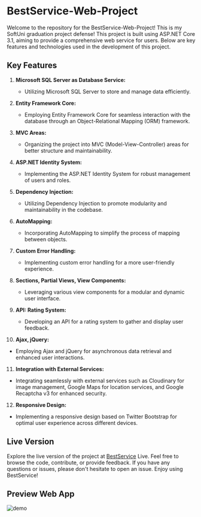 # BestService-Web-Project #

Welcome to the repository for the BestService-Web-Project! 
This is my SoftUni graduation project defense!
This project is built using ASP.NET Core 3.1, aiming to provide a comprehensive web service for users. Below are key features and technologies used in the development of this project.

## Key Features ##

1. **Microsoft SQL Server as Database Service:**
   * Utilizing Microsoft SQL Server to store and manage data efficiently.

2. **Entity Framework Core:**
   * Employing Entity Framework Core for seamless interaction with the database through an Object-Relational Mapping (ORM) framework.   

3. **MVC Areas:**
   * Organizing the project into MVC (Model-View-Controller) areas for better structure and maintainability.

4. **ASP.NET Identity System:**
   * Implementing the ASP.NET Identity System for robust management of users and roles.
  
5. **Dependency Injection:**
   * Utilizing Dependency Injection to promote modularity and maintainability in the codebase.
  

6. **AutoMapping:**
   * Incorporating AutoMapping to simplify the process of mapping between objects.
     
7. **Custom Error Handling:**
   * Implementing custom error handling for a more user-friendly experience.
  
8. **Sections, Partial Views, View Components:**
   * Leveraging various view components for a modular and dynamic user interface.
  
9. **API: Rating System:**
   * Developing an API for a rating system to gather and display user feedback.
  
10. **Ajax, jQuery:**
   * Employing Ajax and jQuery for asynchronous data retrieval and enhanced user interactions.
  
11. **Integration with External Services:**
   * Integrating seamlessly with external services such as Cloudinary for image management, Google Maps for location services, and Google Recaptcha v3 for enhanced security.

12. **Responsive Design:**
   * Implementing a responsive design based on Twitter Bootstrap for optimal user experience across different devices. 


## Live Version ##
Explore the live version of the project at [BestService](https://bestservice-biz.azurewebsites.net/) Live.
Feel free to browse the code, contribute, or provide feedback. If you have any questions or issues, please don't hesitate to open an issue. Enjoy using BestService!


## Preview Web App ##
![demo](https://github.com/vladosfi/BestService/assets/4414067/075559bf-1a69-4343-a991-f97aaffad50e)